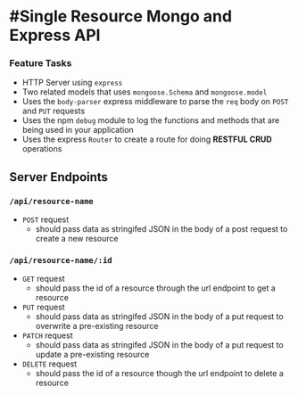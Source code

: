 #Single Resource Mongo and Express API
===

### Feature Tasks
* HTTP Server using `express`
* Two related models that uses `mongoose.Schema` and `mongoose.model`
* Uses the `body-parser` express middleware to parse the `req` body on `POST` and `PUT` requests
* Uses the npm `debug` module to log the functions and methods that are being used in your application
* Uses the express `Router` to create a route for doing **RESTFUL CRUD** operations 

## Server Endpoints
### `/api/resource-name`
* `POST` request
  * should pass data as stringifed JSON in the body of a post request to create a new resource

### `/api/resource-name/:id`
* `GET` request
  * should pass the id of a resource through the url endpoint to get a resource
* `PUT` request
  * should pass data as stringifed JSON in the body of a put request to overwrite a pre-existing resource
* `PATCH` request
    * should pass data as stringifed JSON in the body of a put request to update a pre-existing resource
* `DELETE` request
  * should pass the id of a resource though the url endpoint to delete a resource